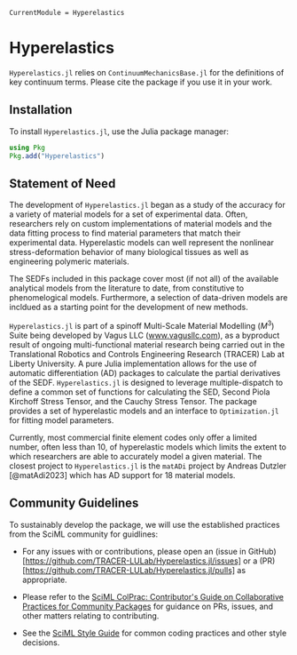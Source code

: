 ```@meta
CurrentModule = Hyperelastics
```

# Hyperelastics

`Hyperelastics.jl` relies on `ContinuumMechanicsBase.jl` for the definitions of key continuum terms. Please cite the package if you use it in your work.

## Installation 

To install `Hyperelastics.jl`, use the Julia package manager:

```julia
using Pkg
Pkg.add("Hyperelastics")
```

## Statement of Need

The development of `Hyperelastics.jl` began as a study of the accuracy for a variety of material models for a set of experimental data. Often, researchers rely on custom implementations of material models and the data fitting process to find material parameters that match their experimental data. Hyperelastic models can well represent the nonlinear stress-deformation behavior of many biological tissues as well as engineering polymeric materials.

The SEDFs included in this package cover most (if not all) of the available analytical models from the literature to date, from constitutive to phenomelogical models. Furthermore, a selection of data-driven models are incldued as a starting point for the development of new methods.

`Hyperelastics.jl` is part of a spinoff Multi-Scale Material Modelling ($M^3$) Suite being developed by Vagus LLC (www.vagusllc.com), as a byproduct result of ongoing multi-functional material research being carried out in the Translational Robotics and Controls Engineering Research (TRACER) Lab at Liberty University. A pure Julia implementation allows for the use of automatic differentiation (AD) packages to calculate the partial derivatives of the SEDF. `Hyperelastics.jl` is designed to leverage multiple-dispatch to define a common set of functions for calculating the SED, Second Piola Kirchoff Stress Tensor, and the Cauchy Stress Tensor. The package provides a set of hyperelastic models and an interface to `Optimization.jl` for fitting model parameters. 

Currently, most commercial finite element codes only offer a limited number, often less than 10, of hyperelastic models which limits the extent to which researchers are able to accurately model a given material. The closest project to `Hyperelastics.jl` is the `matADi` project by Andreas Dutzler [@matAdi2023] which has AD support for 18 material models. 

## Community Guidelines

To sustainably develop the package, we will use the established practices from the SciML community for guidlines:
- For any issues with or contributions, please open an (issue in GitHub)[https://github.com/TRACER-LULab/Hyperelastics.jl/issues] or a (PR)[https://github.com/TRACER-LULab/Hyperelastics.jl/pulls] as appropriate.

- Please refer to the
    [SciML ColPrac: Contributor's Guide on Collaborative Practices for Community Packages](https://github.com/SciML/ColPrac/blob/master/README.md)
    for guidance on PRs, issues, and other matters relating to contributing.

- See the [SciML Style Guide](https://github.com/SciML/SciMLStyle) for common coding practices and other style decisions.
